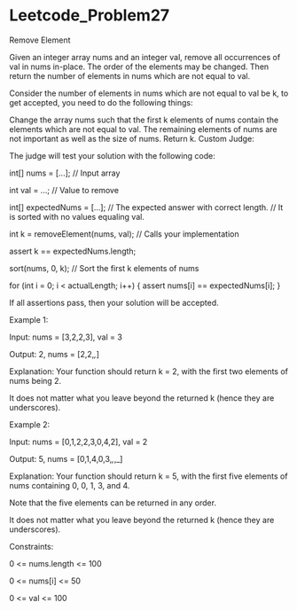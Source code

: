 # Leetcode_Problem27

Remove Element

Given an integer array nums and an integer val, remove all occurrences of val in nums in-place. The order of the elements may be changed. Then return the number of elements in nums which are not equal to val.

Consider the number of elements in nums which are not equal to val be k, to get accepted, you need to do the following things:

Change the array nums such that the first k elements of nums contain the elements which are not equal to val. The remaining elements of nums are not important as well as the size of nums.
Return k.
Custom Judge:



The judge will test your solution with the following code:

int[] nums = [...]; // Input array

int val = ...; // Value to remove

int[] expectedNums = [...]; // The expected answer with correct length.
               // It is sorted with no values equaling val.


int k = removeElement(nums, val); // Calls your implementation


assert k == expectedNums.length;

sort(nums, 0, k); // Sort the first k elements of nums

for (int i = 0; i < actualLength; i++) {
    assert nums[i] == expectedNums[i];
}

If all assertions pass, then your solution will be accepted.


Example 1:

Input: nums = [3,2,2,3], val = 3

Output: 2, nums = [2,2,_,_]

Explanation: Your function should return k = 2, with the first two elements of nums being 2.

It does not matter what you leave beyond the returned k (hence they are underscores).


Example 2:


Input: nums = [0,1,2,2,3,0,4,2], val = 2

Output: 5, nums = [0,1,4,0,3,_,_,_]

Explanation: Your function should return k = 5, with the first five elements of nums containing 0, 0, 1, 3, and 4.

Note that the five elements can be returned in any order.

It does not matter what you leave beyond the returned k (hence they are underscores).

Constraints:

0 <= nums.length <= 100

0 <= nums[i] <= 50

0 <= val <= 100
